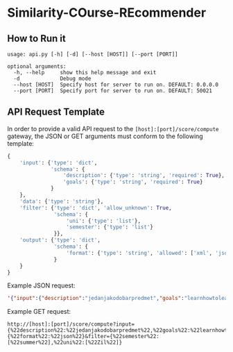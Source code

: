# Similarity-COurse-REcommender

## How to Run it

```
usage: api.py [-h] [-d] [--host [HOST]] [--port [PORT]]

optional arguments:
  -h, --help     show this help message and exit
  -d             Debug mode
  --host [HOST]  Specify host for server to run on. DEFAULT: 0.0.0.0
  --port [PORT]  Specify port for server to run on. DEFAULT: 50021
```

## API Request Template

In order to provide a valid API request to the `[host]:[port]/score/compute` gateway, the JSON or GET arguments must conform to the following template:

```python
{
    'input': {'type': 'dict',
              'schema': {
                  'description': {'type': 'string', 'required': True},
                  'goals': {'type': 'string', 'required': True}
              }
    },
    'data': {'type': 'string'},
    'filter': {'type': 'dict', 'allow_unknown': True,
               'schema': {
                   'uni': {'type': 'list'},
                   'semester': {'type': 'list'}
               }},
    'output': {'type': 'dict',
               'schema': {
                   'format': {'type': 'string', 'allowed': ['xml', 'json', 'csv']}
               }
    }
}
```

Example JSON request:

```json
'{"input":{"description":"jedanjakodobarpredmet","goals":"learnhowtolearn"},"output":{"format":"json"},"filter":{"semester":["winter"]}}'
```

Example GET request:

```
http://[host]:[port]/score/compute?input={%22description%22:%22jedanjakodobarpredmet%22,%22goals%22:%22learnhowtolearn%22}&output={%22format%22:%22json%22}&filter={%22semester%22:[%22summer%22],%22uni%22:[%22Zil%22]}
```
